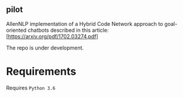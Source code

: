 ## pilot
AllenNLP implementation of a Hybrid Code Network approach to goal-oriented chatbots described in this article:
[https://arxiv.org/pdf/1702.03274.pdf]

The repo is under development.

# Requirements
Requires `Python 3.6`
